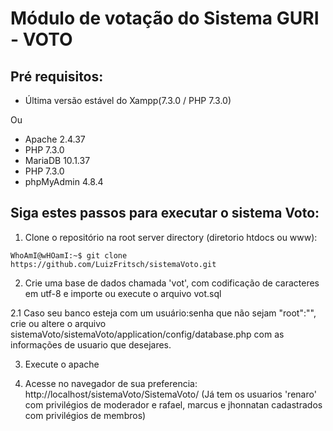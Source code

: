 # Módulo de votação do Sistema GURI - VOTO

## Pré requisitos:
* Última versão estável do Xampp(7.3.0 / PHP 7.3.0)

Ou

* Apache 2.4.37
* PHP 7.3.0
* MariaDB 10.1.37
* PHP 7.3.0
* phpMyAdmin 4.8.4


## Siga estes passos para executar o sistema Voto:

1. Clone o repositório na root server directory (diretorio htdocs ou www): 
```console
WhoAmI@wHOamI:~$ git clone https://github.com/LuizFritsch/sistemaVoto.git
```

2. Crie uma base de dados chamada 'vot', com codificação de caracteres em utf-8 e importe ou execute o arquivo vot.sql

2.1 Caso seu banco esteja com um usuário:senha que não sejam "root":"", crie ou altere o arquivo sistemaVoto/sistemaVoto/application/config/database.php com as informações de usuario que desejares.

3. Execute o apache

4. Acesse no navegador de sua preferencia: http://localhost/sistemaVoto/SistemaVoto/
(Já tem os usuarios 'renaro' com privilégios de moderador e rafael, marcus e jhonnatan cadastrados com privilégios de membros)

